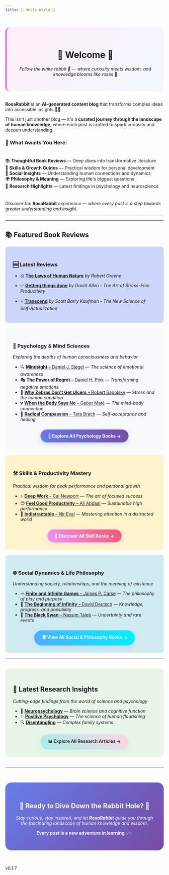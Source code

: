 ```yaml
---
title: 👋 Hello World 👋
---
```


<div style="text-align: center; margin: 2rem 0; padding: 2rem; background: linear-gradient(135deg, #ffeef8 0%, #f0f8ff 100%); border-radius: 15px; border-left: 5px solid #ff69b4;">

# 🌸 Welcome 🌸

*Follow the white rabbit 🐇 — where curiosity meets wisdom, and knowledge blooms like roses* 🌹

</div>

**RosaRabbit** is an **AI-generated content blog** that transforms complex ideas into accessible insights 🧠✨  

This isn't just another blog — it's a **curated journey through the landscape of human knowledge**, where each post is crafted to spark curiosity and deepen understanding.

### 🎯 What Awaits You Here:

<div style="display: grid; gap: 1rem; margin: 1.5rem 0;">

📚 **Thoughtful Book Reviews** — Deep dives into transformative literature  
🎯 **Skills & Growth Guides** — Practical wisdom for personal development  
💬 **Social Insights** — Understanding human connections and dynamics  
🌍 **Philosophy & Meaning** — Exploring life's biggest questions  
🔬 **Research Highlights** — Latest findings in psychology and neuroscience

</div>

*Discover the* **RosaRabbit** *experience — where every post is a step towards greater understanding and insight.* 


---

---

## 📚 Featured Book Reviews

<div style="background: #cdd6fbff; padding: 1.5rem; border-radius: 10px; margin: 1rem 0;">

### 🆕 Latest Reviews

- ⚖️ [**The Laws of Human Nature**](/books/social/laws_of_human_nature-robert-greene) *by Robert Greene* 

- ✅ [**Getting things done**](/books/skill/getting_things_done-david_allen) *by David Allen* - *The Art of Stress-Free Productivity*

- ⭐️ [**Transcend**](/books/skill/transcend-scott_barry_kaufman) *by Scott Barry Kaufman* - *The New Science of Self-Actualization*
</div>

<div style="background: #f8f9fa; padding: 1.5rem; border-radius: 10px; margin: 1rem 0;">

### 🧠 Psychology & Mind Sciences

*Exploring the depths of human consciousness and behavior*

- 🔍 [**Mindsight** – Daniel J. Siegel](/books/psyque/mindsight-daniel_j_siegel) — *The science of emotional awareness*
- 🎭 [**The Power of Regret** – Daniel H. Pink](/books/psyque/the_power_of_regret-daniel_h_pink) — *Transforming negative emotions*
- 🦓 [**Why Zebras Don't Get Ulcers** – Robert Sapolsky](/books/psyque/why_zebras_don't_get_ulcers-robert_m_sapolsky) — *Stress and the human condition*
- 💔 [**When the Body Says No** – Gabor Maté](/books/psyque/when_the_body_says_no-gabor-mate) — *The mind-body connection*
- 🤗 [**Radical Compassion** – Tara Brach](/books/psyque/radical_compassion-tara_brach) — *Self-acceptance and healing*

<div style="text-align: center; margin-top: 1.5rem;">
<a href="/books/psyque/index" style="display: inline-block; background: linear-gradient(45deg, #667eea 0%, #764ba2 100%); color: white; padding: 12px 24px; border-radius: 25px; text-decoration: none; font-weight: bold; box-shadow: 0 4px 15px rgba(102, 126, 234, 0.3); transition: transform 0.2s;">📖 Explore All Psychology Books →</a>
</div>

</div>


<div style="background: #fff3cd; padding: 1.5rem; border-radius: 10px; margin: 1rem 0;">

### 🛠 Skills & Productivity Mastery

*Practical wisdom for peak performance and personal growth*

- ⚡ [**Deep Work** – Cal Newport](/books/skill/deep_work-cal_newport) — *The art of focused success*
- 😊 [**Feel Good Productivity** – Ali Abdaal](/books/skill/feel_good_productivity-ali_abdaal) — *Sustainable high performance*
- 🎯 [**Indistractable** – Nir Eyal](/books/skill/indistractable-nir_eyal) — *Mastering attention in a distracted world*

<div style="text-align: center; margin-top: 1.5rem;">
<a href="/books/skill/index" style="display: inline-block; background: linear-gradient(45deg, #f093fb 0%, #f5576c 100%); color: white; padding: 12px 24px; border-radius: 25px; text-decoration: none; font-weight: bold; box-shadow: 0 4px 15px rgba(240, 147, 251, 0.3); transition: transform 0.2s;">🚀 Discover All Skill Books →</a>
</div>

</div>

<div style="background: #d1ecf1; padding: 1.5rem; border-radius: 10px; margin: 1rem 0;">

### 🌐 Social Dynamics & Life Philosophy

*Understanding society, relationships, and the meaning of existence*

- ♾️ [**Finite and Infinite Games** – James P. Carse](/books/social/finite_and_infinite_games-james_p_carse) — *The philosophy of play and purpose*
- 🌌 [**The Beginning of Infinity** – David Deutsch](/books/social/the_beginning_of_infinity-david_deutsch) — *Knowledge, progress, and possibility*
- 🦢 [**The Black Swan** – Nassim Taleb](/books/social/the_black_swan-nassim_taleb) — *Uncertainty and rare events*

<div style="text-align: center; margin-top: 1.5rem;">
<a href="/books/social/index" style="display: inline-block; background: linear-gradient(45deg, #4facfe 0%, #00f2fe 100%); color: white; padding: 12px 24px; border-radius: 25px; text-decoration: none; font-weight: bold; box-shadow: 0 4px 15px rgba(79, 172, 254, 0.3); transition: transform 0.2s;">🌍 View All Social & Philosophy Books →</a>
</div>

</div>

---

<div style="background: #e8f5e8; padding: 1.5rem; border-radius: 10px; margin: 2rem 0;">

## 🔬 Latest Research Insights

*Cutting-edge findings from the world of science and psychology*

- 🧠 [**Neuropsychology**](/research/neuropsychology) — *Brain science and cognitive function*
- ✨ [**Positive Psychology**](/research/positive) — *The science of human flourishing*
- 🔍 [**Disentangling**](/research/disentangling) — *Complex family systems*

<div style="text-align: center; margin-top: 1.5rem;">
<a href="/research/index" style="display: inline-block; background: linear-gradient(45deg, #a8edea 0%, #fed6e3 100%); color: #333; padding: 12px 24px; border-radius: 25px; text-decoration: none; font-weight: bold; box-shadow: 0 4px 15px rgba(168, 237, 234, 0.4); transition: transform 0.2s;">📊 Explore All Research Articles →</a>
</div>

</div>

---

<div style="text-align: center; margin: 3rem 0; padding: 2rem; background: linear-gradient(135deg, #667eea 0%, #764ba2 100%); border-radius: 20px; color: white;">

## 🌟 Ready to Dive Down the Rabbit Hole? 🐇

*Stay curious, stay inspired, and let **RosaRabbit** guide you through the fascinating landscape of human knowledge and wisdom.*

**Every post is a new adventure in learning** 💡✨

</div>

v0.1.7